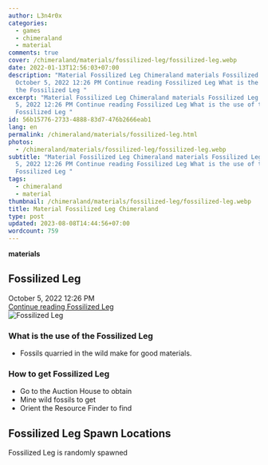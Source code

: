 ```yaml
---
author: L3n4r0x
categories:
  - games
  - chimeraland
  - material
comments: true
cover: /chimeraland/materials/fossilized-leg/fossilized-leg.webp
date: 2022-01-13T12:56:03+07:00
description: "Material Fossilized Leg Chimeraland materials Fossilized Leg
  October 5, 2022 12:26 PM Continue reading Fossilized Leg What is the use of
  the Fossilized Leg "
excerpt: "Material Fossilized Leg Chimeraland materials Fossilized Leg October
  5, 2022 12:26 PM Continue reading Fossilized Leg What is the use of the
  Fossilized Leg "
id: 56b15776-2733-4888-83d7-476b2666eab1
lang: en
permalink: /chimeraland/materials/fossilized-leg.html
photos:
  - /chimeraland/materials/fossilized-leg/fossilized-leg.webp
subtitle: "Material Fossilized Leg Chimeraland materials Fossilized Leg October
  5, 2022 12:26 PM Continue reading Fossilized Leg What is the use of the
  Fossilized Leg "
tags:
  - chimeraland
  - material
thumbnail: /chimeraland/materials/fossilized-leg/fossilized-leg.webp
title: Material Fossilized Leg Chimeraland
type: post
updated: 2023-08-08T14:44:56+07:00
wordcount: 759
---
```


<link
  rel="stylesheet"
  href="https://rawcdn.githack.com/dimaslanjaka/Web-Manajemen/870a349/css/bootstrap-5-3-0-alpha3-wrapper.css"
/>
<section id="bootstrap-wrapper">
  <div data-bs-theme="dark">
    <div
      class="row g-0 border rounded overflow-hidden flex-md-row mb-4 shadow-sm position-relative bg-dark text-light"
    >
      <div class="col p-4 d-flex flex-column position-static">
        <strong class="d-inline-block mb-2 text-success">materials</strong>
        <h2 class="mb-0">Fossilized Leg</h2>
        <div class="mb-1 text-muted">October 5, 2022 12:26 PM</div>
        <a
          href="/chimeraland/materials/fossilized-leg.html"
          class="stretched-link d-none text-primary"
          >Continue reading Fossilized Leg</a
        >
      </div>
      <div class="col-auto d-none d-md-block d-lg-block">
        <img
          src="https://www.webmanajemen.com/chimeraland/materials/fossilized-leg/fossilized-leg.webp"
          alt="Fossilized Leg"
        />
      </div>
    </div>
    <div class="row">
      <div class="col-lg-6 col-12 mb-2">
        <div class="card">
          <div class="card-body">
            <h3 class="card-title">What is the use of the Fossilized Leg</h3>
            <div class="card-text">
              <ul>
                <li>Fossils quarried in the wild make for good materials.</li>
              </ul>
            </div>
          </div>
        </div>
      </div>
      <div class="col-lg-6 col-12 mb-2">
        <div class="card">
          <div class="card-body">
            <h3 class="card-title">How to get Fossilized Leg</h3>
            <div class="card-text">
              <ul>
                <li>Go to the Auction House to obtain</li>
                <li>Mine wild fossils to get</li>
                <li>Orient the Resource Finder to find</li>
              </ul>
            </div>
          </div>
        </div>
      </div>
      <div class="col-12 mb-2">
        <h2>Fossilized Leg Spawn Locations</h2>
        <p>Fossilized Leg is randomly spawned</p>
      </div>
    </div>
  </div>
</section>